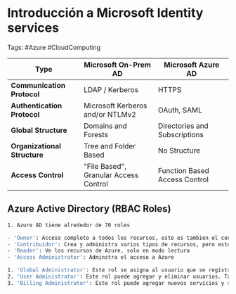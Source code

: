 # Introducción a Microsoft Identity services 

Tags: #Azure #CloudComputing 

| **Type**                     | **Microsoft On-Prem AD**              | **Microsoft Azure AD**        |
| ---------------------------- | ------------------------------------- | ----------------------------- |
| **Communication Protocol**   | LDAP / Kerberos                       | HTTPS                         |
| **Authentication Protocol**  | Microsoft Kerberos and/or NTLMv2      | OAuth, SAML                   |
| **Global Structure**         | Domains and Forests                   | Directories and Subscriptions |
| **Organizational Structure** | Tree and Folder Based                 | No Structure                  |
| **Access Control**           | "File Based", Granular Access Control | Function Based Access Control |

## Azure Active Directory (RBAC Roles)

```bash 
1. Azure AD tiene alrededor de 70 roles

- 'Owner': Acceso completo a todos los recursos, este es tambien el conjunto de permisos que se asignan a un adminstrador de servicio y coadministrador heredado. 
- 'Contribuidor': Crea y administra varios tipos de recursos, pero este rol no puede pasar el acceso a otro usuario. 
- 'Reader': Ve los recursos de Azure, solo en modo lectura 
- 'Access Administrator': Adminstra el acceso a Azure
```

```bash 
1. 'Global Administrator': Este rol se asigna al usuario que se registro originalmente para el Azure Tenant. Es la cuenta de mayor privilegio en una organizacion. 
2. 'User Administrator': Este rol puede agregar y eliminar usuarios. Tambien puede cambiar contraseñas. 
3. 'Billing Administrator': Este rol puede agregar nuevos servicios y suscripciones, pero no puede agregar ni eliminar roles. 
```